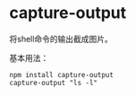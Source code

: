 capture-output
==============

将shell命令的输出截成图片。

基本用法：

```
npm install capture-output
capture-output "ls -l"
```
